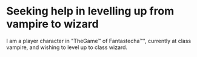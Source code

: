 # Seeking help in levelling up from vampire to wizard

I am a player character in "TheGame™ of Fantastecha™", currently at class vampire, and wishing to level up to class wizard.
